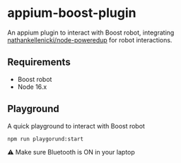 # appium-boost-plugin

An appium plugin to interact with Boost robot, integrating [nathankellenicki/node-poweredup](https://github.com/nathankellenicki/node-poweredup) for robot interactions.

## Requirements

* Boost robot
* Node 16.x

## Playground

A quick playground to interact with Boost robot

```sh
npm run playgorund:start
```

⚠ Make sure Bluetooth is ON in your laptop
